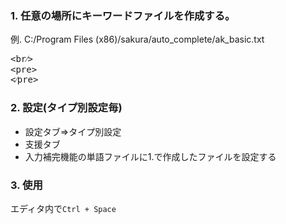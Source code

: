 ### 1. 任意の場所にキーワードファイルを作成する。

例. C:/Program Files (x86)/sakura/auto_complete/ak_basic.txt
<pre>
&lt;br&frasl;&gt;
&lt;pre&gt;
&lt;&frasl;pre&gt;
</pre>

### 2. 設定(タイプ別設定毎)

- 設定タブ⇒タイプ別設定
- 支援タブ
- 入力補完機能の単語ファイルに1.で作成したファイルを設定する

### 3. 使用

エディタ内で`Ctrl + Space`
